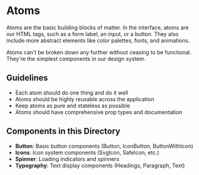 # Atoms

Atoms are the basic building blocks of matter. In the interface, atoms are our HTML tags, such as a form label, an input, or a button. They also include more abstract elements like color palettes, fonts, and animations.

Atoms can't be broken down any further without ceasing to be functional. They're the simplest components in our design system.

## Guidelines

- Each atom should do one thing and do it well
- Atoms should be highly reusable across the application
- Keep atoms as pure and stateless as possible
- Atoms should have comprehensive prop types and documentation

## Components in this Directory

- **Button**: Basic button components (Button, IconButton, ButtonWithIcon)
- **Icons**: Icon system components (SvgIcon, SafeIcon, etc.)
- **Spinner**: Loading indicators and spinners
- **Typography**: Text display components (Headings, Paragraph, Text) 